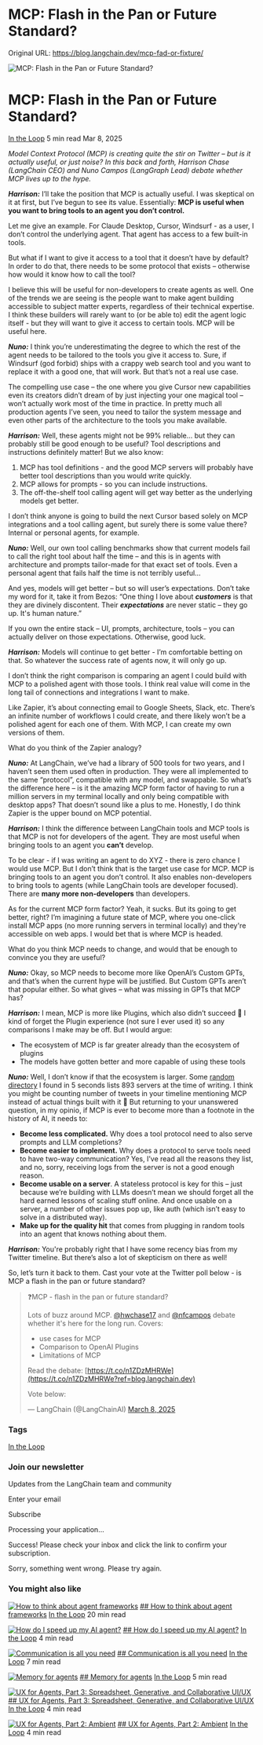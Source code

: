 # MCP: Flash in the Pan or Future Standard?

Original URL: https://blog.langchain.dev/mcp-fad-or-fixture/


![MCP: Flash in the Pan or Future Standard?](https://images.unsplash.com/photo-1620662736427-b8a198f52a4d?crop=entropy&cs=tinysrgb&fit=max&fm=webp&ixid=M3wxMTc3M3wwfDF8c2VhcmNofDd8fGRlYmF0ZXxlbnwwfHx8fDE3NDEzNzcwMzZ8MA&ixlib=rb-4.0.3&q=80&w=760)

# MCP: Flash in the Pan or Future Standard?

[In the Loop](/tag/in-the-loop/)
5 min read
Mar 8, 2025



*Model Context Protocol (MCP) is creating quite the stir on Twitter – but is it actually useful, or just noise? In this back and forth, Harrison Chase (LangChain CEO) and Nuno Campos (LangGraph Lead) debate whether MCP lives up to the hype.*

***Harrison:*** I’ll take the position that MCP is actually useful. I was skeptical on it at first, but I’ve begun to see its value. Essentially: **MCP is useful when you want to bring tools to an agent you don’t control.** 

Let me give an example. For Claude Desktop, Cursor, Windsurf - as a user, I don’t control the underlying agent. That agent has access to a few built-in tools.

But what if I want to give it access to a tool that it doesn’t have by default? In order to do that, there needs to be some protocol that exists – otherwise how would it know how to call the tool?

I believe this will be useful for non-developers to create agents as well. One of the trends we are seeing is the people want to make agent building accessible to subject matter experts, regardless of their technical expertise. I think these builders will rarely want to (or be able to) edit the agent logic itself - but they will want to give it access to certain tools. MCP will be useful here.

***Nuno:*** I think you’re underestimating the degree to which the rest of the agent needs to be tailored to the tools you give it access to. Sure, if Windsurf (god forbid) ships with a crappy web search tool and you want to replace it with a good one, that will work. But that’s not a real use case.

The compelling use case – the one where you give Cursor new capabilities even its creators didn’t dream of by just injecting your one magical tool – won’t actually work most of the time in practice. In pretty much all production agents I’ve seen, you need to tailor the system message and even other parts of the architecture to the tools you make available.

***Harrison:*** Well, these agents might not be 99% reliable... but they can probably still be good enough to be useful? Tool descriptions and instructions definitely matter! But we also know:

1. MCP has tool definitions - and the good MCP servers will probably have better tool descriptions than you would write quickly.
2. MCP allows for prompts - so you can include instructions.
3. The off-the-shelf tool calling agent will get way better as the underlying models get better.

I don’t think anyone is going to build the next Cursor based solely on MCP integrations and a tool calling agent, but surely there is some value there? Internal or personal agents, for example.

***Nuno:*** Well, our own tool calling benchmarks show that current models fail to call the right tool about half the time – and this is in agents with architecture and prompts tailor-made for that exact set of tools. Even a personal agent that fails half the time is not terribly useful…

And yes, models will get better – but so will user’s expectations. Don’t take my word for it, take it from Bezos: “One thing I love about ***customers*** is that they are divinely discontent. Their ***expectations*** are never static – they go up. It's human nature.”

If you own the entire stack – UI, prompts, architecture, tools – you can actually deliver on those expectations. Otherwise, good luck.

***Harrison:*** Models will continue to get better - I’m comfortable betting on that. So whatever the success rate of agents now, it will only go up.

I don’t think the right comparison is comparing an agent I could build with MCP to a polished agent with those tools. I think real value will come in the long tail of connections and integrations I want to make.

Like Zapier, it’s about connecting email to Google Sheets, Slack, etc. There’s an infinite number of workflows I could create, and there likely won’t be a polished agent for each one of them. With MCP, I can create my own versions of them.

What do you think of the Zapier analogy?

***Nuno:*** At LangChain, we’ve had a library of 500 tools for two years, and I haven’t seen them used often in production. They were all implemented to the same “protocol”, compatible with any model, and swappable. So what’s the difference here – is it the amazing MCP form factor of having to run a million servers in my terminal locally and only being compatible with desktop apps? That doesn’t sound like a plus to me. Honestly, I do think Zapier is the upper bound on MCP potential.

***Harrison:*** I think the difference between LangChain tools and MCP tools is that MCP is not for developers of the agent. They are most useful when bringing tools to an agent you **can’t** develop.

To be clear - if I was writing an agent to do XYZ - there is zero chance I would use MCP. But I don’t think that is the target use case for MCP. MCP is bringing tools to an agent you don’t control. It also enables non-developers to bring tools to agents (while LangChain tools are developer focused). There are **many more non-developers** than developers.

As for the current MCP form factor? Yeah, it sucks. But its going to get better, right? I’m imagining a future state of MCP, where you one-click install MCP apps (no more running servers in terminal locally) and they're accessible on web apps. I would bet that is where MCP is headed.

What do you think MCP needs to change, and would that be enough to convince you they are useful?

***Nuno:*** Okay, so MCP needs to become more like OpenAI’s Custom GPTs, and that’s when the current hype will be justified. But Custom GPTs aren’t that popular either. So what gives – what was missing in GPTs that MCP has?

***Harrison:*** I mean, MCP is more like Plugins, which also didn’t succeed 🙂 I kind of forget the Plugin experience (not sure I ever used it) so any comparisons I make may be off. But I would argue:

* The ecosystem of MCP is far greater already than the ecosystem of plugins
* The models have gotten better and more capable of using these tools

***Nuno:*** Well, I don’t know if that the ecosystem is larger. Some [random directory](https://glama.ai/mcp/servers?ref=blog.langchain.dev) I found in 5 seconds lists 893 servers at the time of writing. I think you might be counting number of tweets in your timeline mentioning MCP instead of actual things built with it 🙂 But returning to your unanswered question, in my opinio, if MCP is ever to become more than a footnote in the history of AI, it needs to:

* **Become less complicated.** Why does a tool protocol need to also serve prompts and LLM completions?
* **Become easier to implement.** Why does a protocol to serve tools need to have two-way communication? Yes, I’ve read all the reasons they list, and no, sorry, receiving logs from the server is not a good enough reason.
* **Become usable on a server**. A stateless protocol is key for this – just because we’re building with LLMs doesn’t mean we should forget all the hard earned lessons of scaling stuff online. And once usable on a server, a number of other issues pop up, like auth (which isn’t easy to solve in a distributed way).
* **Make up for the quality hit** that comes from plugging in random tools into an agent that knows nothing about them.

***Harrison:*** You're probably right that I have some recency bias from my Twitter timeline. But there’s also a lot of skepticism on there as well!

So, let’s turn it back to them. Cast your vote at the Twitter poll below - is MCP a flash in the pan or future standard?

> ❓MCP - flash in the pan or future standard?  
>   
> Lots of buzz around MCP. [@hwchase17](https://twitter.com/hwchase17?ref_src=twsrc%5Etfw&ref=blog.langchain.dev) and [@nfcampos](https://twitter.com/nfcampos?ref_src=twsrc%5Etfw&ref=blog.langchain.dev) debate whether it's here for the long run. Covers:   
>   
> - use cases for MCP  
> - Comparison to OpenAI Plugins  
> - Limitations of MCP  
>   
> Read the debate: [https://t.co/n1ZDzMHRWe](https://t.co/n1ZDzMHRWe?ref=blog.langchain.dev)  
>   
> Vote below:
> 
> — LangChain (@LangChainAI) [March 8, 2025](https://twitter.com/LangChainAI/status/1898410721215750487?ref_src=twsrc%5Etfw&ref=blog.langchain.dev)



### Tags

[In the Loop](/tag/in-the-loop/)

### Join our newsletter

Updates from the LangChain team and community

Enter your email

Subscribe

Processing your application...

Success! Please check your inbox and click the link to confirm your subscription.

Sorry, something went wrong. Please try again.




### You might also like

[![How to think about agent frameworks](/content/images/size/w760/format/webp/2025/04/Screenshot-2025-04-20-at-10.19.41-AM.png)](/how-to-think-about-agent-frameworks/)
[## How to think about agent frameworks](/how-to-think-about-agent-frameworks/)
[In the Loop](/tag/in-the-loop/)
20 min read



[![How do I speed up my AI agent?](/content/images/size/w760/format/webp/2025/03/openart-image_zkfUurHZ_1742063594759_raw.jpg)](/how-do-i-speed-up-my-agent/)
[## How do I speed up my AI agent?](/how-do-i-speed-up-my-agent/)
[In the Loop](/tag/in-the-loop/)
4 min read



[![Communication is all you need](/content/images/size/w760/format/webp/2024/10/https___replicate.delivery_yhqm_48NVpCrAS8pfVaHsDqTEoZnFJj390IVQsmrJDfn18A6s4eUnA_out-0.webp)](/communication-is-all-you-need/)
[## Communication is all you need](/communication-is-all-you-need/)
[In the Loop](/tag/in-the-loop/)
7 min read



[![Memory for agents](/content/images/size/w760/format/webp/2024/10/Screenshot-2024-10-19-at-9.59.50-AM.png)](/memory-for-agents/)
[## Memory for agents](/memory-for-agents/)
[In the Loop](/tag/in-the-loop/)
5 min read



[![UX for Agents, Part 3: Spreadsheet, Generative, and Collaborative UI/UX](/content/images/size/w760/format/webp/2024/08/UX-for-agents---spreadsheet---part-3.png)](/ux-for-agents-part-3/)
[## UX for Agents, Part 3: Spreadsheet, Generative, and Collaborative UI/UX](/ux-for-agents-part-3/)
[In the Loop](/tag/in-the-loop/)
4 min read



[![UX for Agents, Part 2: Ambient](/content/images/size/w760/format/webp/2024/08/UX-for-agents---ambient---part-2--1-.png)](/ux-for-agents-part-2-ambient/)
[## UX for Agents, Part 2: Ambient](/ux-for-agents-part-2-ambient/)
[In the Loop](/tag/in-the-loop/)
4 min read







